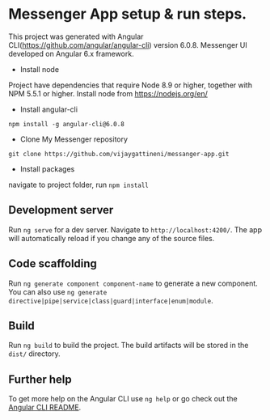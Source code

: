# Messenger App setup & run steps.

This project was generated with Angular CLI(https://github.com/angular/angular-cli) version 6.0.8. Messenger UI developed on Angular 6.x framework.

* Install node

Project have dependencies that require Node 8.9 or higher, together with NPM 5.5.1 or higher. Install node from https://nodejs.org/en/

* Install angular-cli

`npm install -g angular-cli@6.0.8`

* Clone My Messenger repository

`git clone https://github.com/vijaygattineni/messanger-app.git`

* Install packages

navigate to project folder, run `npm install`

## Development server

Run `ng serve` for a dev server. Navigate to `http://localhost:4200/`. The app will automatically reload if you change any of the source files.

## Code scaffolding

Run `ng generate component component-name` to generate a new component. You can also use `ng generate directive|pipe|service|class|guard|interface|enum|module`.

## Build

Run `ng build` to build the project. The build artifacts will be stored in the `dist/` directory.

## Further help

To get more help on the Angular CLI use `ng help` or go check out the [Angular CLI README](https://github.com/angular/angular-cli/blob/master/README.md).
